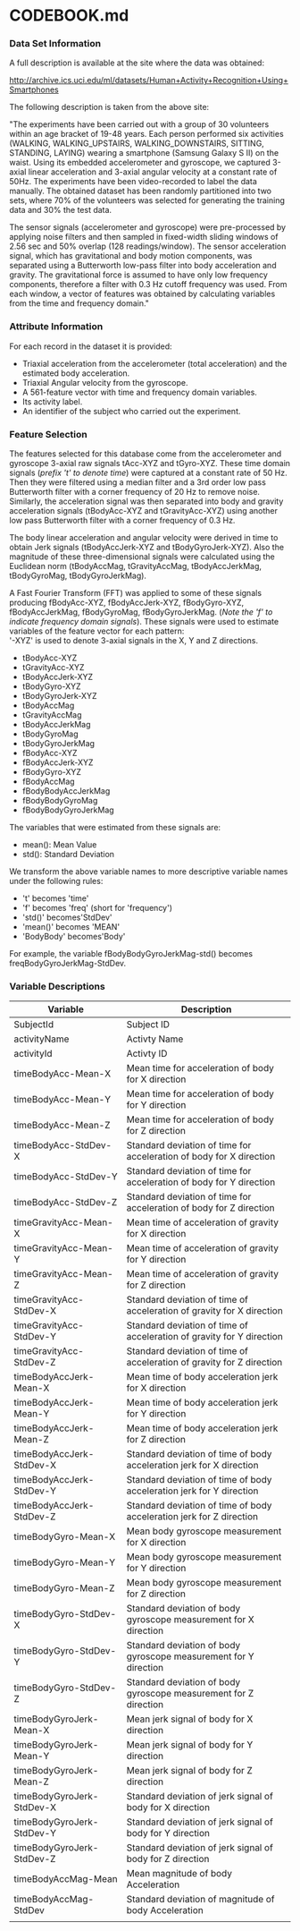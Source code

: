 # CODEBOOK.md

### Data Set Information

 A full description is available at the site where the data was obtained:

<http://archive.ics.uci.edu/ml/datasets/Human+Activity+Recognition+Using+Smartphones>

The following description is taken from the above site:

"The experiments have been carried out with a group of 30 volunteers within an age bracket of 19-48 years. Each person performed six activities (WALKING, WALKING_UPSTAIRS, WALKING_DOWNSTAIRS, SITTING, STANDING, LAYING) wearing a smartphone (Samsung Galaxy S II) on the waist. Using its embedded accelerometer and gyroscope, we captured 3-axial linear acceleration and 3-axial angular velocity at a constant rate of 50Hz. The experiments have been video-recorded to label the data manually. The obtained dataset has been randomly partitioned into two sets, where 70% of the volunteers was selected for generating the training data and 30% the test data.

The sensor signals (accelerometer and gyroscope) were pre-processed by applying noise filters and then sampled in fixed-width sliding windows of 2.56 sec and 50% overlap (128 readings/window). The sensor acceleration signal, which has gravitational and body motion components, was separated using a Butterworth low-pass filter into body acceleration and gravity. The gravitational force is assumed to have only low frequency components, therefore a filter with 0.3 Hz cutoff frequency was used. From each window, a vector of features was obtained by calculating variables from the time and frequency domain."

### Attribute Information

For each record in the dataset it is provided:
* Triaxial acceleration from the accelerometer (total acceleration) and the estimated body acceleration.
* Triaxial Angular velocity from the gyroscope.
* A 561-feature vector with time and frequency domain variables.
* Its activity label.
* An identifier of the subject who carried out the experiment. 

### Feature Selection

The features selected for this database come from the accelerometer and gyroscope 3-axial raw signals tAcc-XYZ and tGyro-XYZ. These time domain signals (*prefix 't' to denote time*) were captured at a constant rate of 50 Hz. Then they were filtered using a median filter and a 3rd order low pass Butterworth filter with a corner frequency of 20 Hz to remove noise. Similarly, the acceleration signal was then separated into body and gravity acceleration signals (tBodyAcc-XYZ and tGravityAcc-XYZ) using another low pass Butterworth filter with a corner frequency of 0.3 Hz. 

The body linear acceleration and angular velocity were derived in time to obtain Jerk signals (tBodyAccJerk-XYZ and tBodyGyroJerk-XYZ). Also the magnitude of these three-dimensional signals were calculated using the Euclidean norm (tBodyAccMag, tGravityAccMag, tBodyAccJerkMag, tBodyGyroMag, tBodyGyroJerkMag). 

A Fast Fourier Transform (FFT) was applied to some of these signals producing fBodyAcc-XYZ, fBodyAccJerk-XYZ, fBodyGyro-XYZ, fBodyAccJerkMag, fBodyGyroMag, fBodyGyroJerkMag. (*Note the 'f' to indicate frequency domain signals*). 
These signals were used to estimate variables of the feature vector for each pattern:  
'-XYZ' is used to denote 3-axial signals in the X, Y and Z directions.

* tBodyAcc-XYZ
* tGravityAcc-XYZ
* tBodyAccJerk-XYZ
* tBodyGyro-XYZ
* tBodyGyroJerk-XYZ
* tBodyAccMag
* tGravityAccMag
* tBodyAccJerkMag
* tBodyGyroMag
* tBodyGyroJerkMag
* fBodyAcc-XYZ
* fBodyAccJerk-XYZ
* fBodyGyro-XYZ
* fBodyAccMag
* fBodyBodyAccJerkMag
* fBodyBodyGyroMag
* fBodyBodyGyroJerkMag
 
The variables that were estimated from these signals are:
* mean(): Mean Value
* std(): Standard Deviation
 
We transform the above variable names to more descriptive variable names under the following rules:
* 't' becomes 'time'
* 'f' becomes 'freq' (short for 'frequency')
* 'std()' becomes'StdDev'
* 'mean()' becomes 'MEAN'
* 'BodyBody' becomes'Body'
 
For example, the variable fBodyBodyGyroJerkMag-std() becomes freqBodyGyroJerkMag-StdDev.

### Variable Descriptions

| Variable | Description |
|----------|-------------|
|SubjectId| Subject ID |
|activityName| Activty Name|
|activityId| Activty ID|
|timeBodyAcc-Mean-X| Mean time for acceleration of body for X direction |
|timeBodyAcc-Mean-Y| Mean time for acceleration of body for Y direction |
|timeBodyAcc-Mean-Z| Mean time for acceleration of body for Z direction |
|timeBodyAcc-StdDev-X| Standard deviation of time for acceleration of body for X direction |
|timeBodyAcc-StdDev-Y| Standard deviation of time for acceleration of body for Y direction |
|timeBodyAcc-StdDev-Z| Standard deviation of time for acceleration of body for Z direction |
|timeGravityAcc-Mean-X| Mean time of acceleration of gravity for X direction |
|timeGravityAcc-Mean-Y| Mean time of acceleration of gravity for Y direction |
|timeGravityAcc-Mean-Z| Mean time of acceleration of gravity for Z direction |
|timeGravityAcc-StdDev-X| Standard deviation of time of acceleration of gravity for X direction |
|timeGravityAcc-StdDev-Y| Standard deviation of time of acceleration of gravity for Y direction |
|timeGravityAcc-StdDev-Z| Standard deviation of time of acceleration of gravity for Z direction |
|timeBodyAccJerk-Mean-X| Mean time of body acceleration jerk for X direction |
|timeBodyAccJerk-Mean-Y| Mean time of body acceleration jerk for Y direction |
|timeBodyAccJerk-Mean-Z| Mean time of body acceleration jerk for Z direction |
|timeBodyAccJerk-StdDev-X| Standard deviation of time of body acceleration jerk for X direction |
|timeBodyAccJerk-StdDev-Y| Standard deviation of time of body acceleration jerk for Y direction |
|timeBodyAccJerk-StdDev-Z| Standard deviation of time of body acceleration jerk for Z direction |
|timeBodyGyro-Mean-X| Mean body gyroscope measurement for X direction |
|timeBodyGyro-Mean-Y| Mean body gyroscope measurement for Y direction |
|timeBodyGyro-Mean-Z| Mean body gyroscope measurement for Z direction |
|timeBodyGyro-StdDev-X| Standard deviation of body gyroscope measurement for X direction |
|timeBodyGyro-StdDev-Y| Standard deviation of body gyroscope measurement for Y direction |
|timeBodyGyro-StdDev-Z| Standard deviation of body gyroscope measurement for Z direction |
|timeBodyGyroJerk-Mean-X| Mean jerk signal of body for X direction |
|timeBodyGyroJerk-Mean-Y| Mean jerk signal of body for Y direction |
|timeBodyGyroJerk-Mean-Z| Mean jerk signal of body for Z direction |
|timeBodyGyroJerk-StdDev-X| Standard deviation of jerk signal of body for X direction |
|timeBodyGyroJerk-StdDev-Y| Standard deviation of jerk signal of body for Y direction |
|timeBodyGyroJerk-StdDev-Z| Standard deviation of jerk signal of body for Z direction |
|timeBodyAccMag-Mean|Mean magnitude of body Acceleration|
|timeBodyAccMag-StdDev|Standard deviation of magnitude of body Acceleration|
|||
